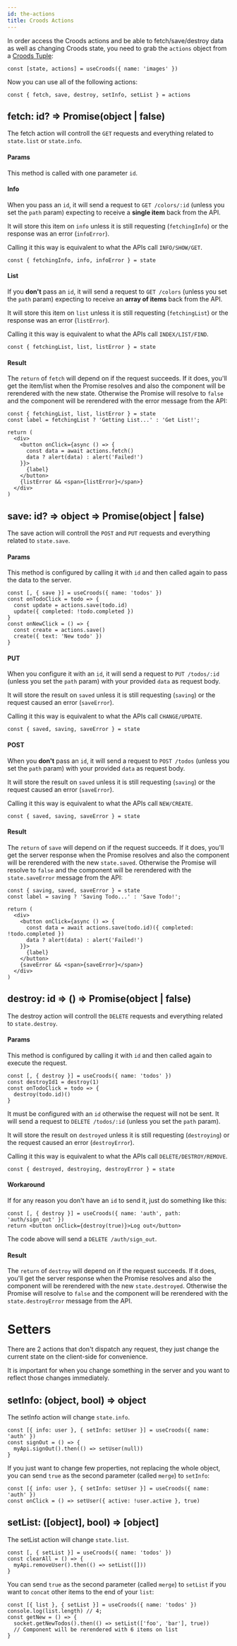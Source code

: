 ```yaml
---
id: the-actions
title: Croods Actions
---
```


In order access the Croods actions and be able to fetch/save/destroy data as well as changing Croods state, you need to grab the `actions` object from a [Croods Tuple](/docs/main-concepts#the-croods-tuple):

```
const [state, actions] = useCroods({ name: 'images' })
```

Now you can use all of the following actions:

```
const { fetch, save, destroy, setInfo, setList } = actions
```

## fetch: id? => Promise(object | false)

The fetch action will controll the `GET` requests and everything related to `state.list` or `state.info`.

#### Params

This method is called with one parameter `id`.

#### Info

When you pass an `id`, it will send a request to `GET /colors/:id` (unless you set the `path` param) expecting to receive a **single item** back from the API.

It will store this item on `info` unless it is still requesting (`fetchingInfo`) or the response was an error (`infoError`).

Calling it this way is equivalent to what the APIs call `INFO/SHOW/GET`.

```
const { fetchingInfo, info, infoError } = state
```

#### List

If you **don't** pass an `id`, it will send a request to `GET /colors` (unless you set the `path` param) expecting to receive an **array of items** back from the API.

It will store this item on `list` unless it is still requesting (`fetchingList`) or the response was an error (`listError`).

Calling it this way is equivalent to what the APIs call `INDEX/LIST/FIND`.

```
const { fetchingList, list, listError } = state
```

#### Result

The `return` of `fetch` will depend on if the request succeeds. If it does, you'll get the item/list when the Promise resolves and also the component will be rerendered with the new state. Otherwise the Promise will resolve to `false` and the component will be rerendered with the error message from the API:

```
const { fetchingList, list, listError } = state
const label = fetchingList ? 'Getting List...' : 'Get List!';

return (
  <div>
    <button onClick={async () => {
      const data = await actions.fetch()
      data ? alert(data) : alert('Failed!')
    }}>
      {label}
    </button>
    {listError && <span>{listError}</span>}
  </div>
)
```

## save: id? => object => Promise(object | false)

The save action will controll the `POST` and `PUT` requests and everything related to `state.save`.

#### Params

This method is configured by calling it with `id` and then called again to pass the data to the server.

```
const [, { save }] = useCroods({ name: 'todos' })
const onTodoClick = todo => {
  const update = actions.save(todo.id)
  update({ completed: !todo.completed })
}
const onNewClick = () => {
  const create = actions.save()
  create({ text: 'New todo' })
}
```

#### PUT

When you configure it with an `id`, it will send a request to `PUT /todos/:id` (unless you set the `path` param) with your provided `data` as request body.

It will store the result on `saved` unless it is still requesting (`saving`) or the request caused an error (`saveError`).

Calling it this way is equivalent to what the APIs call `CHANGE/UPDATE`.

```
const { saved, saving, saveError } = state
```

#### POST

When you **don't** pass an `id`, it will send a request to `POST /todos` (unless you set the `path` param) with your provided `data` as request body.

It will store the result on `saved` unless it is still requesting (`saving`) or the request caused an error (`saveError`).

Calling it this way is equivalent to what the APIs call `NEW/CREATE`.

```
const { saved, saving, saveError } = state
```

#### Result

The `return` of `save` will depend on if the request succeeds. If it does, you'll get the server response when the Promise resolves and also the component will be rerendered with the new `state.saved`. Otherwise the Promise will resolve to `false` and the component will be rerendered with the `state.saveError` message from the API:

```
const { saving, saved, saveError } = state
const label = saving ? 'Saving Todo...' : 'Save Todo!';

return (
  <div>
    <button onClick={async () => {
      const data = await actions.save(todo.id)({ completed: !todo.completed })
      data ? alert(data) : alert('Failed!')
    }}>
      {label}
    </button>
    {saveError && <span>{saveError}</span>}
  </div>
)
```

## destroy: id => () => Promise(object | false)

The destroy action will controll the `DELETE` requests and everything related to `state.destroy`.

#### Params

This method is configured by calling it with `id` and then called again to execute the request.

```
const [, { destroy }] = useCroods({ name: 'todos' })
const destroyId1 = destroy(1)
const onTodoClick = todo => {
  destroy(todo.id)()
}
```

It must be configured with an `id` otherwise the request will not be sent. It will send a request to `DELETE /todos/:id` (unless you set the `path` param).

It will store the result on `destroyed` unless it is still requesting (`destroying`) or the request caused an error (`destroyError`).

Calling it this way is equivalent to what the APIs call `DELETE/DESTROY/REMOVE`.

```
const { destroyed, destroying, destroyError } = state
```

#### Workaround

If for any reason you don't have an `id` to send it, just do something like this:

```
const [, { destroy }] = useCroods({ name: 'auth', path: 'auth/sign_out' })
return <button onClick={destroy(true)}>Log out</button>
```

The code above will send a `DELETE /auth/sign_out`.

#### Result

The `return` of `destroy` will depend on if the request succeeds. If it does, you'll get the server response when the Promise resolves and also the component will be rerendered with the new `state.destroyed`. Otherwise the Promise will resolve to `false` and the component will be rerendered with the `state.destroyError` message from the API.

# Setters

There are 2 actions that don't dispatch any request, they just change the current state on the client-side for convenience.

It is important for when you change something in the server and you want to reflect those changes immediately.

## setInfo: (object, bool) => object

The setInfo action will change `state.info`.

```
const [{ info: user }, { setInfo: setUser }] = useCroods({ name: 'auth' })
const signOut = () => {
  myApi.signOut().then(() => setUser(null))
}
```

If you just want to change few properties, not replacing the whole object, you can send `true` as the second parameter (called `merge`) to `setInfo`:

```
const [{ info: user }, { setInfo: setUser }] = useCroods({ name: 'auth' })
const onClick = () => setUser({ active: !user.active }, true)
```

## setList: ([object], bool) => [object]

The setList action will change `state.list`.

```
const [, { setList }] = useCroods({ name: 'todos' })
const clearAll = () => {
  myApi.removeUser().then(() => setList([]))
}
```

You can send `true` as the second parameter (called `merge`) to `setList` if you want to `concat` other items to the end of your `list`:

```
const [{ list }, { setList }] = useCroods({ name: 'todos' })
console.log(list.length) // 4;
const getNew = () => {
  socket.getNewTodos().then(() => setList(['foo', 'bar'], true))
  // Component will be rerendered with 6 items on list
}
```
